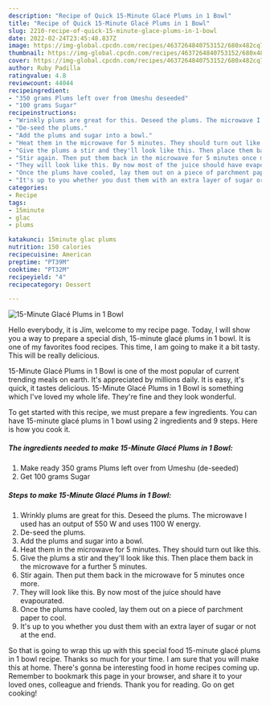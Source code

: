 ```yaml
---
description: "Recipe of Quick 15-Minute Glacé Plums in 1 Bowl"
title: "Recipe of Quick 15-Minute Glacé Plums in 1 Bowl"
slug: 2210-recipe-of-quick-15-minute-glace-plums-in-1-bowl
date: 2022-02-24T23:45:48.837Z
image: https://img-global.cpcdn.com/recipes/4637264840753152/680x482cq70/15-minute-glace-plums-in-1-bowl-recipe-main-photo.jpg
thumbnail: https://img-global.cpcdn.com/recipes/4637264840753152/680x482cq70/15-minute-glace-plums-in-1-bowl-recipe-main-photo.jpg
cover: https://img-global.cpcdn.com/recipes/4637264840753152/680x482cq70/15-minute-glace-plums-in-1-bowl-recipe-main-photo.jpg
author: Ruby Padilla
ratingvalue: 4.8
reviewcount: 44044
recipeingredient:
- "350 grams Plums left over from Umeshu deseeded"
- "100 grams Sugar"
recipeinstructions:
- "Wrinkly plums are great for this. Deseed the plums. The microwave I used has an output of 550 W and uses 1100 W energy."
- "De-seed the plums."
- "Add the plums and sugar into a bowl."
- "Heat them in the microwave for 5 minutes. They should turn out like this."
- "Give the plums a stir and they'll look like this. Then place them back in the microwave for a further 5 minutes."
- "Stir again. Then put them back in the microwave for 5 minutes once more."
- "They will look like this. By now most of the juice should have evapourated."
- "Once the plums have cooled, lay them out on a piece of parchment paper to cool."
- "It's up to you whether you dust them with an extra layer of sugar or not at the end."
categories:
- Recipe
tags:
- 15minute
- glac
- plums

katakunci: 15minute glac plums 
nutrition: 150 calories
recipecuisine: American
preptime: "PT39M"
cooktime: "PT32M"
recipeyield: "4"
recipecategory: Dessert

---
```



![15-Minute Glacé Plums in 1 Bowl](https://img-global.cpcdn.com/recipes/4637264840753152/680x482cq70/15-minute-glace-plums-in-1-bowl-recipe-main-photo.jpg)

Hello everybody, it is Jim, welcome to my recipe page. Today, I will show you a way to prepare a special dish, 15-minute glacé plums in 1 bowl. It is one of my favorites food recipes. This time, I am going to make it a bit tasty. This will be really delicious.



15-Minute Glacé Plums in 1 Bowl is one of the most popular of current trending meals on earth. It's appreciated by millions daily. It is easy, it's quick, it tastes delicious. 15-Minute Glacé Plums in 1 Bowl is something which I've loved my whole life. They're fine and they look wonderful.


To get started with this recipe, we must prepare a few ingredients. You can have 15-minute glacé plums in 1 bowl using 2 ingredients and 9 steps. Here is how you cook it.

<!--inarticleads1-->

##### The ingredients needed to make 15-Minute Glacé Plums in 1 Bowl:

1. Make ready 350 grams Plums left over from Umeshu (de-seeded)
1. Get 100 grams Sugar




<!--inarticleads2-->

##### Steps to make 15-Minute Glacé Plums in 1 Bowl:

1. Wrinkly plums are great for this. Deseed the plums. The microwave I used has an output of 550 W and uses 1100 W energy.
1. De-seed the plums.
1. Add the plums and sugar into a bowl.
1. Heat them in the microwave for 5 minutes. They should turn out like this.
1. Give the plums a stir and they'll look like this. Then place them back in the microwave for a further 5 minutes.
1. Stir again. Then put them back in the microwave for 5 minutes once more.
1. They will look like this. By now most of the juice should have evapourated.
1. Once the plums have cooled, lay them out on a piece of parchment paper to cool.
1. It's up to you whether you dust them with an extra layer of sugar or not at the end.




So that is going to wrap this up with this special food 15-minute glacé plums in 1 bowl recipe. Thanks so much for your time. I am sure that you will make this at home. There's gonna be interesting food in home recipes coming up. Remember to bookmark this page in your browser, and share it to your loved ones, colleague and friends. Thank you for reading. Go on get cooking!
